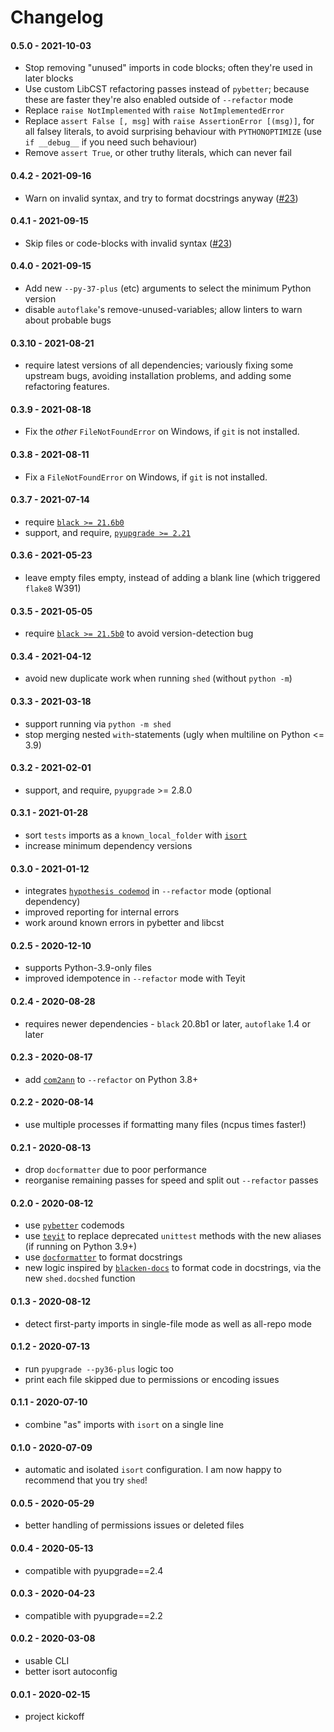 # Changelog

#### 0.5.0 - 2021-10-03
- Stop removing "unused" imports in code blocks; often they're used in later blocks
- Use custom LibCST refactoring passes instead of `pybetter`; because these are faster
  they're also enabled outside of `--refactor` mode
- Replace `raise NotImplemented` with `raise NotImplementedError`
- Replace `assert False [, msg]` with `raise AssertionError [(msg)]`, for all falsey
  literals, to avoid surprising behaviour with `PYTHONOPTIMIZE`
  (use `if __debug__` if you need such behaviour)
- Remove `assert True`, or other truthy literals, which can never fail

#### 0.4.2 - 2021-09-16
- Warn on invalid syntax, and try to format docstrings anyway
  ([#23](https://github.com/Zac-HD/shed/issues/23))

#### 0.4.1 - 2021-09-15
- Skip files or code-blocks with invalid syntax
  ([#23](https://github.com/Zac-HD/shed/issues/23))

#### 0.4.0 - 2021-09-15
- Add new `--py-37-plus` (etc) arguments to select the minimum Python version
- disable `autoflake`'s remove-unused-variables; allow linters to warn about probable bugs

#### 0.3.10 - 2021-08-21
- require latest versions of all dependencies; variously fixing some upstream bugs,
  avoiding installation problems, and adding some refactoring features.

#### 0.3.9 - 2021-08-18
- Fix the *other* `FileNotFoundError` on Windows, if `git` is not installed.

#### 0.3.8 - 2021-08-11
- Fix a `FileNotFoundError` on Windows, if `git` is not installed.

#### 0.3.7 - 2021-07-14
- require [`black >= 21.6b0`](https://github.com/psf/black/blob/master/CHANGES.md#216b0)
- support, and require, [`pyupgrade >= 2.21`](https://pypi.org/project/pyupgrade/)

#### 0.3.6 - 2021-05-23
- leave empty files empty, instead of adding a blank line (which triggered `flake8` W391)

#### 0.3.5 - 2021-05-05
- require [`black >= 21.5b0`](https://github.com/psf/black/blob/master/CHANGES.md#215b0)
  to avoid version-detection bug

#### 0.3.4 - 2021-04-12
- avoid new duplicate work when running `shed` (without `python -m`)

#### 0.3.3 - 2021-03-18
- support running via `python -m shed`
- stop merging nested `with`-statements (ugly when multiline on Python <= 3.9)

#### 0.3.2 - 2021-02-01
- support, and require, `pyupgrade` >= 2.8.0

#### 0.3.1 - 2021-01-28
- sort `tests` imports as a `known_local_folder` with [`isort`](https://pypi.org/project/isort/)
- increase minimum dependency versions

#### 0.3.0 - 2021-01-12
- integrates [`hypothesis codemod`](https://hypothesis.readthedocs.io/en/latest/extras.html#hypothesis-codemods)
  in `--refactor` mode (optional dependency)
- improved reporting for internal errors
- work around known errors in pybetter and libcst

#### 0.2.5 - 2020-12-10
- supports Python-3.9-only files
- improved idempotence in `--refactor` mode with Teyit

#### 0.2.4 - 2020-08-28
- requires newer dependencies - `black` 20.8b1 or later, `autoflake` 1.4 or later

#### 0.2.3 - 2020-08-17
- add [`com2ann`](https://pypi.org/project/com2ann/) to `--refactor` on Python 3.8+

#### 0.2.2 - 2020-08-14
- use multiple processes if formatting many files (ncpus times faster!)

#### 0.2.1 - 2020-08-13
- drop `docformatter` due to poor performance
- reorganise remaining passes for speed and split out `--refactor` passes

#### 0.2.0 - 2020-08-12
- use [`pybetter`](https://pypi.org/project/pybetter/) codemods
- use [`teyit`](https://pypi.org/project/teyit/) to replace deprecated
  `unittest` methods with the new aliases (if running on Python 3.9+)
- use [`docformatter`](https://pypi.org/project/docformatter/) to format docstrings
- new logic inspired by [`blacken-docs`](https://pypi.org/project/blacken-docs/)
  to format code in docstrings, via the new `shed.docshed` function

#### 0.1.3 - 2020-08-12
- detect first-party imports in single-file mode as well as all-repo mode

#### 0.1.2 - 2020-07-13
- run `pyupgrade --py36-plus` logic too
- print each file skipped due to permissions or encoding issues

#### 0.1.1 - 2020-07-10
- combine "as" imports with `isort` on a single line

#### 0.1.0 - 2020-07-09
- automatic and isolated `isort` configuration.
  I am now happy to recommend that you try `shed`!

#### 0.0.5 - 2020-05-29
- better handling of permissions issues or deleted files

#### 0.0.4 - 2020-05-13
- compatible with pyupgrade==2.4

#### 0.0.3 - 2020-04-23
- compatible with pyupgrade==2.2

#### 0.0.2 - 2020-03-08
- usable CLI
- better isort autoconfig

#### 0.0.1 - 2020-02-15
- project kickoff

